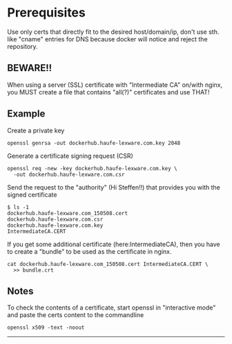 Prerequisites
=============

Use only certs that directly fit to the desired host/domain/ip, don't use sth. like "cname" entries for DNS because docker will notice and reject the repository.

**BEWARE!!**
--------------------

When using a server (SSL) certificate with "Intermediate CA" on/with nginx,
you MUST create a file that contains "all(?)" certificates and use THAT!

Example
-------

Create a private key

    openssl genrsa -out dockerhub.haufe-lexware.com.key 2048

Generate a certificate signing request (CSR)

    openssl req -new -key dockerhub.haufe-lexware.com.key \
      -out dockerhub.haufe-lexware.com.csr

Send the request to the "authority" (Hi Steffen!!) that provides you with the
signed certificate

    $ ls -1
    dockerhub.haufe-lexware.com_150508.cert
    dockerhub.haufe-lexware.com.csr
    dockerhub.haufe-lexware.com.key
    IntermediateCA.CERT

If you get some additional certificate (here:IntermediateCA), then you have to create a "bundle" to be used as the certificate in nginx.

    cat dockerhub.haufe-lexware.com_150508.cert IntermediateCA.CERT \
      >> bundle.crt

Notes
-----

To check the contents of a certificate, start openssl
in "interactive mode" and paste the certs content to the commandline

    openssl x509 -text -noout

---

